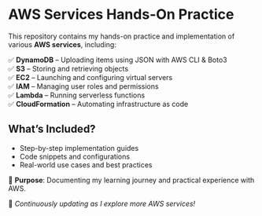 # **AWS Services Hands-On Practice**  

This repository contains my hands-on practice and implementation of various **AWS services**, including:  

✅ **DynamoDB** – Uploading items using JSON with AWS CLI & Boto3  
✅ **S3** – Storing and retrieving objects  
✅ **EC2** – Launching and configuring virtual servers  
✅ **IAM** – Managing user roles and permissions  
✅ **Lambda** – Running serverless functions  
✅ **CloudFormation** – Automating infrastructure as code  

## **What’s Included?**  
- Step-by-step implementation guides  
- Code snippets and configurations  
- Real-world use cases and best practices  

📌 **Purpose**: Documenting my learning journey and practical experience with AWS.  

🚀 *Continuously updating as I explore more AWS services!*  
